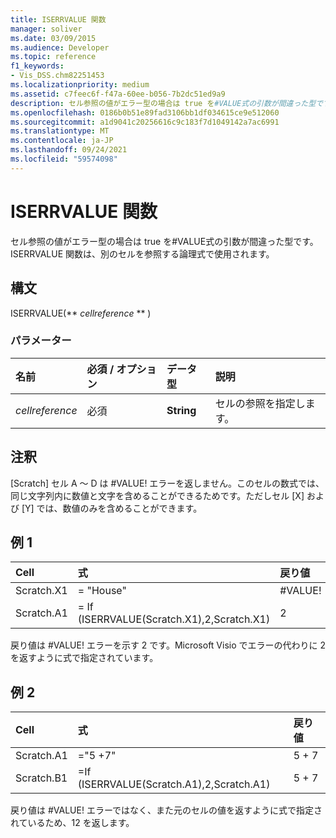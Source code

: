 ```yaml
---
title: ISERRVALUE 関数
manager: soliver
ms.date: 03/09/2015
ms.audience: Developer
ms.topic: reference
f1_keywords:
- Vis_DSS.chm82251453
ms.localizationpriority: medium
ms.assetid: c7feec6f-f47a-60ee-b056-7b2dc51ed9a9
description: セル参照の値がエラー型の場合は true を#VALUE式の引数が間違った型です。 ISERRVALUE 関数は、別のセルを参照する論理式で使用されます。
ms.openlocfilehash: 0186b0b51e89fad3106bb1df034615ce9e512060
ms.sourcegitcommit: a1d9041c20256616c9c183f7d1049142a7ac6991
ms.translationtype: MT
ms.contentlocale: ja-JP
ms.lasthandoff: 09/24/2021
ms.locfileid: "59574098"
---
```

# <a name="iserrvalue-function"></a>ISERRVALUE 関数

セル参照の値がエラー型の場合は true を#VALUE式の引数が間違った型です。 ISERRVALUE 関数は、別のセルを参照する論理式で使用されます。 
  
## <a name="syntax"></a>構文

ISERRVALUE(** *cellreference* ** ) 
  
### <a name="parameters"></a>パラメーター

|**名前**|**必須 / オプション**|**データ型**|**説明**|
|:-----|:-----|:-----|:-----|
| _cellreference_ <br/> |必須  <br/> |**String** <br/> |セルの参照を指定します。  <br/> |
   
## <a name="remarks"></a>注釈

[Scratch] セル A ～ D は #VALUE! エラーを返しません。このセルの数式では、同じ文字列内に数値と文字を含めることができるためです。ただしセル [X] および [Y] では、数値のみを含めることができます。 
  
## <a name="example-1"></a>例 1

|**Cell**|**式**|**戻り値**|
|:-----|:-----|:-----|
|Scratch.X1  <br/> |= "House"  <br/> |#VALUE!  <br/> |
|Scratch.A1  <br/> |= If (ISERRVALUE(Scratch.X1),2,Scratch.X1)  <br/> |2  <br/> |
   
戻り値は #VALUE! エラーを示す 2 です。Microsoft Visio でエラーの代わりに 2 を返すように式で指定されています。
  
## <a name="example-2"></a>例 2

|**Cell**|**式**|**戻り値**|
|:-----|:-----|:-----|
|Scratch.A1  <br/> |="5 +7"  <br/> |5 + 7  <br/> |
|Scratch.B1  <br/> |=If (ISERRVALUE(Scratch.A1),2,Scratch.A1)  <br/> |5 + 7  <br/> |
   
戻り値は #VALUE! エラーではなく、また元のセルの値を返すように式で指定されているため、12 を返します。
  

